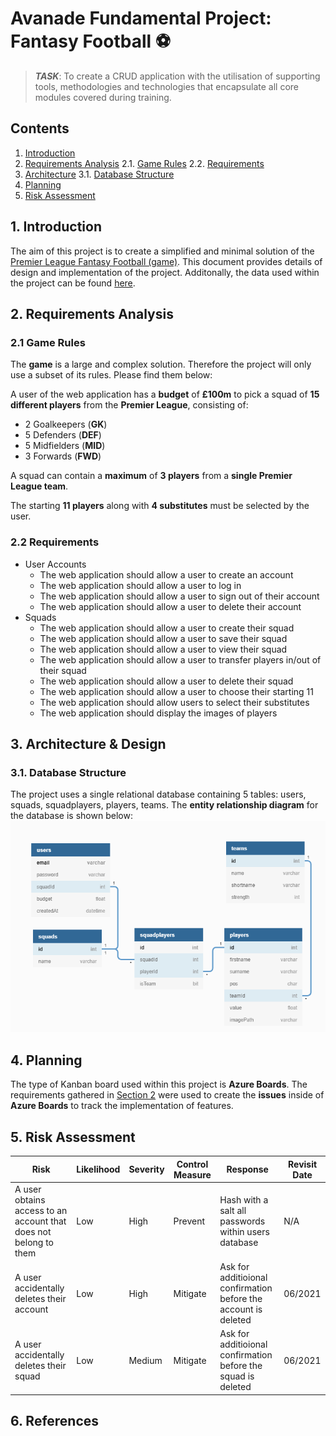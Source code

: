 # Avanade Fundamental Project: Fantasy Football :soccer:

>***TASK***: To create a CRUD application with the utilisation of supporting tools,
> methodologies and technologies that encapsulate all core modules
> covered during training.

## Contents
1. [Introduction](#introduction)
2. [Requirements Analysis](#requirements)
    2.1. [Game Rules](#rules)
    2.2. [Requirements](#requirements2)
3. [Architecture](#architecture)
    3.1. [Database Structure](#db)
4. [Planning](#planning)
5. [Risk Assessment](#risk)

## 1. Introduction <a name="introduction"></a>
The aim of this project is to create a simplified and minimal solution of the [Premier League Fantasy Football (game)](#https://fantasy.premierleague.com/). This document provides details of design and implementation of the project. Additonally, the data used within the project can be found [here](#https://github.com/vaastav/Fantasy-Premier-League).

## 2. Requirements Analysis <a name="requirements"></a>
### 2.1 Game Rules <a name="requirements"></a>
The **game** is a large and complex solution. Therefore the project will only use a subset of its rules. Please find them below:

A user of the web application has a **budget** of **£100m** to pick a squad of **15 different players** from the **Premier League**, consisting of: 

* 2 Goalkeepers (**GK**)
* 5 Defenders (**DEF**)
* 5 Midfielders (**MID**)
* 3 Forwards (**FWD**)

A squad can contain a **maximum** of **3 players** from a **single Premier League team**.

The starting **11 players** along with **4 substitutes** must be selected by the user. 

### 2.2 Requirements <a name="requirements2"></a>
* User Accounts
  * The web application should allow a user to create an account
  * The web application should allow a user to log in 
  * The web application should allow a user to sign out of their account
  * The web application should allow a user to delete their account
* Squads
  * The web application should allow a user to create their squad
  * The web application should allow a user to save their squad
  * The web application should allow a user to view their squad
  * The web application should allow a user to transfer players in/out of their squad
  * The web application should allow a user to delete their squad
  * The web application should allow a user to choose their starting 11
  * The web application should allow users to select their substitutes
  * The web application should display the images of players

## 3. Architecture & Design <a name="architecture"></a>
### 3.1. Database Structure <a name="db"></a>
The project uses a single relational database containing 5 tables: users, squads, squadplayers, players, teams. The **entity relationship diagram** for the database is shown below:
![entity relationship diagram](Images/entity_relationship_diagram.png)

## 4. Planning <a name="planning"></a>
 The type of Kanban board used within this project is **Azure Boards**. The requirements gathered in [Section 2](#requirements) were used to create the **issues** inside of **Azure Boards** to track the implementation of features.

## 5. Risk Assessment <a name="requirements"></a>

| Risk                                                             | Likelihood | Severity | Control Measure | Response                                                        | Revisit Date |
| ---------------------------------------------------------------- | ---------- | -------- | --------------- | --------------------------------------------------------------- | ------------ |
| A user obtains access to an account that does not belong to them | Low        | High     | Prevent         | Hash with a salt all passwords within users database            | N/A          |
| A user accidentally deletes their account                        | Low        | High     | Mitigate        | Ask for additioional confirmation before the account is deleted | 06/2021      |
| A user accidentally deletes their squad                          | Low        | Medium   | Mitigate        | Ask for additioional confirmation before the squad is deleted   | 06/2021      |

## 6. References
